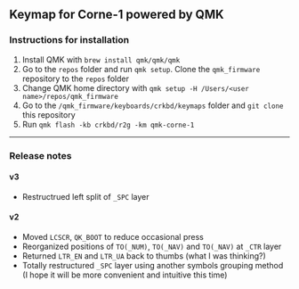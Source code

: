 ## Keymap for Corne-1 powered by QMK

### Instructions for installation
1. Install QMK with `brew install qmk/qmk/qmk`
2. Go to the `repos` folder and run `qmk setup`. Clone the `qmk_firmware` repository to the `repos` folder
3. Change QMK home directory with `qmk setup -H /Users/<user name>/repos/qmk_firmware`
3. Go to the `/qmk_firmware/keyboards/crkbd/keymaps` folder and `git clone` this repository
4. Run `qmk flash -kb crkbd/r2g -km qmk-corne-1`

----

### Release notes

#### v3

* Restructrued left split of `_SPC` layer


#### v2

* Moved `LCSCR`, `QK_BOOT` to reduce occasional press
* Reorganized positions of `TO(_NUM)`, `TO(_NAV)` and `TO(_NAV)` at `_CTR` layer
* Returned `LTR_EN` and `LTR_UA` back to thumbs (what I was thinking?)
* Totally restructured `_SPC` layer using another symbols grouping method (I hope it will be more convenient and intuitive this time)